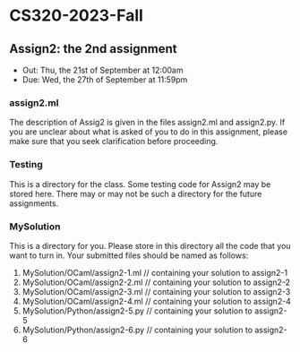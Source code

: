# CS320-2023-Fall

## Assign2: the 2nd assignment

- Out: Thu, the 21st of September at 12:00am
- Due: Wed, the 27th of September at 11:59pm

### assign2.ml

The description of Assig2 is given in the
files assign2.ml and assign2.py. If you are
unclear about what is asked of you to do in
this assignment, please make sure that you seek
clarification before proceeding.

### Testing

This is a directory for the class.  Some testing code for Assign2 may
be stored here. There may or may not be such a directory for the future
assignments.

### MySolution

This is a directory for you. Please store in this directory all the
code that you want to turn in. Your submitted files should be named
as follows:

1. MySolution/OCaml/assign2-1.ml // containing your solution to assign2-1
2. MySolution/OCaml/assign2-2.ml // containing your solution to assign2-2
3. MySolution/OCaml/assign2-3.ml // containing your solution to assign2-3
4. MySolution/OCaml/assign2-4.ml // containing your solution to assign2-4
5. MySolution/Python/assign2-5.py // containing your solution to assign2-5
6. MySolution/Python/assign2-6.py // containing your solution to assign2-6

